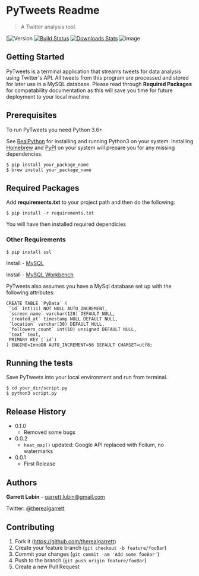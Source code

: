 

# PyTweets Readme
>A Twitter analysis tool.

[![Version](https://img.shields.io/badge/Version-v1.0.0--beta-orange.svg)
[![Build Status][travis-image]][travis-url]
[![Downloads Stats][npm-downloads]][npm-url]
![image](https://user-images.githubusercontent.com/34954082/50721031-30ef9c80-106d-11e9-917f-d381f1d2c9c6.png)
## Getting Started

PyTweets is a terminal application that streams tweets for data analysis using Twitter's API. All tweets from this program are processed and stored for later use in a MySQL database. Please read through **Required Packages** for compatability documentation as this will save you time for future deployment to your local machine.

## Prerequisites

To run PyTweets you need Python 3.6+

See [RealPython](https://realpython.com/installing-python/) for installing and running Python3 on your system. 
Installing [Homebrew](https://brew.sh) and [PyPI](https://pypi.org/project/pypi-install/) on your system will prepare you for any missing dependencies.
```
$ pip install your_package_name
$ brew install your_package_name
```

## Required Packages 

Add **requirements.txt** to your project path and then do the following:
```
$ pip install -r requirements.txt
```
You will have then installed required dependicies
### Other Requirements 
``` 
$ pip install ssl 
```

Install - [MySQL](https://dev.mysql.com/downloads/mysql/)

Install - [MySQL Workbench](https://dev.mysql.com/downloads/workbench/)

PyTweets also assumes you have a MySql database set up with the following attributes:
```
CREATE TABLE `PyData` (
 `id` int(11) NOT NULL AUTO_INCREMENT,
 `screen_name` varchar(128) DEFAULT NULL,
 `created_at` timestamp NULL DEFAULT NULL,
 `location` varchar(30) DEFAULT NULL,
 `followers_count` int(10) unsigned DEFAULT NULL,
 `text` text,
 PRIMARY KEY (`id`)
) ENGINE=InnoDB AUTO_INCREMENT=56 DEFAULT CHARSET=utf8;

```


## Running the tests
Save PyTweets into your local environment and run from terminal.
```
$ cd your_dir/script.py
$ python3 script.py
```

## Release History
* 0.1.0
  * Removed some bugs 
* 0.0.2
  * ```heat_map()``` updated: Google API replaced with Folium, no watermarks
* 0.0.1
  * First Release 


## Authors
**Garrett Lubin** - garrett.lubin@gmail.com

Twitter: [@therealgarrett](https://twitter.com/tharealgarrett) 


## Contributing

1. Fork it (https://github.com/therealgarrett)
2. Create your feature branch (`git checkout -b feature/fooBar`)
3. Commit your changes (`git commit -am 'Add some fooBar'`)
4. Push to the branch (`git push origin feature/fooBar`)
5. Create a new Pull Request

<!-- Markdown link & img dfn's -->
[npm-image]: https://img.shields.io/npm/v/datadog-metrics.svg?style=flat-square
[npm-url]: https://npmjs.org/package/datadog-metrics
[npm-downloads]: https://img.shields.io/npm/dm/datadog-metrics.svg?style=flat-square
[travis-image]: https://img.shields.io/travis/dbader/node-datadog-metrics/master.svg?style=flat-square
[travis-url]: https://travis-ci.org/dbader/node-datadog-metrics
[wiki]: https://github.com/yourname/yourproject/wiki
